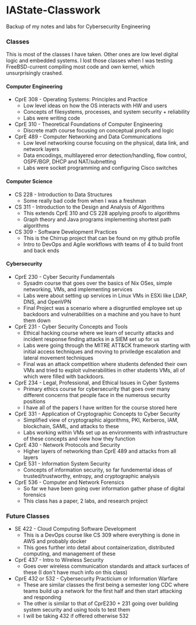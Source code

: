 # IAState-Classwork
Backup of my notes and labs for Cybersecurity Engineering


### Classes

This is most of the classes I have taken. 
Other ones are low level digital logic and embedded systems.
I lost those classes when I was testing FreeBSD-current compiling most code and own kernel, which unsurprisingly crashed. 

#### Computer Engineering
- CprE 308 - Operating Systems: Principles and Practice
    - Low level ideas on how the OS interacts with HW and users
    - Concepts of filesystems, processes, and system security + reliability
    - Labs were writing code 
- CprE 310 - Theoretical Foundations of Computer Engineering
    - Discrete math course focusing on conceptual proofs and logic
- CprE 489 - Computer Networking and Data Communications
    - Low level networking course focusing on the physical, data link, and network layers
    - Data encodings, multilayered error detection/handling, flow control, OSPF/BGP, DHCP and NAT/subnetting 
    - Labs were socket programming and configuring Cisco switches

#### Computer Science
- CS 228 - Introduction to Data Structures
    - Some really bad code from when I was a freshman
- CS 311 - Introduction to the Design and Analysis of Algorithms
    - This extends CprE 310 and CS 228 applying proofs to algorithms
    - Graph theory and Java programs implementing shortest path algorithms
- CS 309 - Software Development Practices
    - This is the Chirrup project that can be found on my github profile
    - Intro to DevOps and Agile workflows with teams of 4 to build front and back ends 

#### Cybersecurity
- CprE 230 - Cyber Security Fundamentals
    - Sysadm course that goes over the basics of Nix OSes, simple networking, VMs, and implementing services
    - Labs were about setting up services in Linux VMs in ESXi like LDAP, DNS, and OpenVPN
    - Final Project was a scenario where a disgruntled employee set up backdoors and vulnerabilities on a machine and you have to hunt them down
- CprE 231 - Cyber Security Concepts and Tools
    - Ethical hacking course where we learn of security attacks and incident response finding attacks in a SIEM set up for us
    - Labs were going through the MITRE ATT&CK framework starting with initial access techniques and moving to priviledge escalation and lateral movement techniques
    - Final was an attack competition where students defended their own VMs and tried to exploit vulnerabilities in other students VMs, all of which were filled with backdoors. 
- CprE 234 - Legal, Professional, and Ethical Issues in Cyber Systems
    - Primary ethics course for cybersecurity that goes over many different concerns that people face in the numerous security positions 
    - I have all of the papers I have written for the course stored here
- CprE 331 - Application of Cryptographic Concepts to Cyber Security
    - Simplified view of cryptographic algorithms, PKI, Kerberos, IAM, blockchain, SAML, and attacks to these
    - Labs working within VMs set up as environments with infrastructure of these concepts and view how they function
- CprE 430 - Network Protocols and Security
    - Higher layers of networking than CprE 489 and attacks from all layers
- CprE 531 - Information System Security
    - Concepts of information security, so far fundemental ideas of trusted/trustworthy, entropy, and cryptographic analysis
- CprE 536 - Computer and Network Forensics
    - So far we have been going over information gather phase of digital forensics
    - This class has a paper, 2 labs, and research project

### Future Classes
- SE 422 - Cloud Computing Software Development
    - This is a DevOps course like CS 309 where everything is done in AWS and probably docker
    - This goes further into detail about containerization, distributed computing, and management of these
- CprE 437 - Intro to Wireless Security
    - Goes over wireless communication standards and attack surfaces of these (I don't have much info on this class)
- CprE 432 or 532 - Cybersecurity Practicium or Information Warfare
    - These are similar classes the first being a semester long CDC where teams build up a network for the first half and then start attacking and responding
    - The other is similar to that of CprE230 + 231 going over building system security and using tools to test them
    - I will be taking 432 if offered otherwise 532

